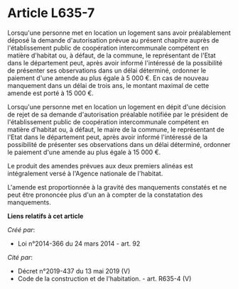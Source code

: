 # Article L635-7

Lorsqu'une personne met en location un logement sans avoir préalablement déposé la demande d'autorisation prévue au présent
chapitre auprès de l'établissement public de coopération intercommunale compétent en matière d'habitat ou, à défaut, de la
commune, le représentant de l'Etat dans le département peut, après avoir informé l'intéressé de la possibilité de présenter
ses observations dans un délai déterminé, ordonner le paiement d'une amende au plus égale à 5 000 €. En cas de nouveau
manquement dans un délai de trois ans, le montant maximal de cette amende est porté à 15 000 €. 

Lorsqu'une personne met en location un logement en dépit d'une décision de rejet de sa demande d'autorisation préalable
notifiée par le président de l'établissement public de coopération intercommunale compétent en matière d'habitat ou, à
défaut, le maire de la commune, le représentant de l'Etat dans le département peut, après avoir informé l'intéressé de la
possibilité de présenter ses observations dans un délai déterminé, ordonner le paiement d'une amende au plus égale à 15 000
€. 

Le produit des amendes prévues aux deux premiers alinéas est intégralement versé à l'Agence nationale de l'habitat. 

L'amende est proportionnée à la gravité des manquements constatés et ne peut être prononcée plus d'un an à compter de la
constatation des manquements.

**Liens relatifs à cet article**

_Créé par_:

  - Loi n°2014-366 du 24 mars 2014 - art. 92

_Cité par_:

  - Décret n°2019-437 du 13 mai 2019 (V)
  - Code de la construction et de l'habitation. - art. R635-4 (V)
